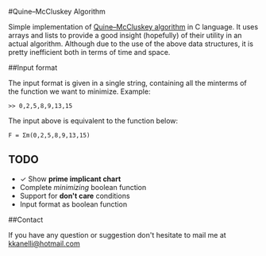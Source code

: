 #Quine–McCluskey Algorithm 

Simple implementation of [Quine–McCluskey algorithm](http://en.wikipedia.org/wiki/Quine%E2%80%93McCluskey_algorithm) in C language. It uses arrays and lists to provide a good insight (hopefully) of their utility in an actual algorithm. Although due to the use of the above data structures, it is pretty inefficient both in terms of time and space.

##Input format

The input format is given in a single string, containing all the minterms of the function we want to minimize. Example:

	>> 0,2,5,8,9,13,15

The input above is equivalent to the function below:

	F = Σm(0,2,5,8,9,13,15)

## TODO
- ✓ Show **prime implicant chart**
-   Complete *minimizing* boolean function
-   Support for **don't care** conditions
-   Input format as boolean function

##Contact

If you have any question or suggestion don't hesitate to mail me at [kkanelli@hotmail.com](mailto:kkanelli@hotmail.com) 

